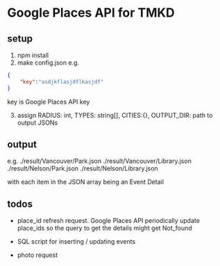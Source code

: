 # Google Places API for TMKD

## setup
1. npm install
2. make config.json 
e.g. 
```json
{
    "key":"asdjkflasjdflkasjdf"
}
```
key is Google Places API key

3. assign  RADIUS: int, TYPES: string[], CITIES:{}, OUTPUT_DIR: path to output JSONs

## output
e.g.
./result/Vancouver/Park.json
./result/Vancouver/Library.json
./result/Nelson/Park.json
./result/Nelson/Library.json

with each item in the JSON array being an Event Detail


## todos
- place_id refresh request. Google Places API periodically update place_ids so the query to get the details might get Not_found 
 
- SQL script for inserting / updating events

- photo request